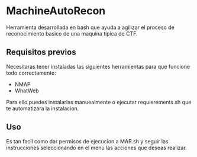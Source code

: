# MachineAutoRecon
Herramienta desarrollada en bash que ayuda a agilizar el proceso de reconocimiento basico de una maquina tipica de CTF.

## Requisitos previos
Necesitaras tener instaladas las siguientes herramientas para que funcione todo correctamente:

- NMAP
- WhatWeb

Para ello puedes instalarlas manuealmente o ejecutar requierements.sh que te automatizara la instalacion.

## Uso
Es tan facil como dar permisos de ejecucion a MAR.sh y seguir las instrucciones seleccionando en el menu las acciones que deseas realizar.
